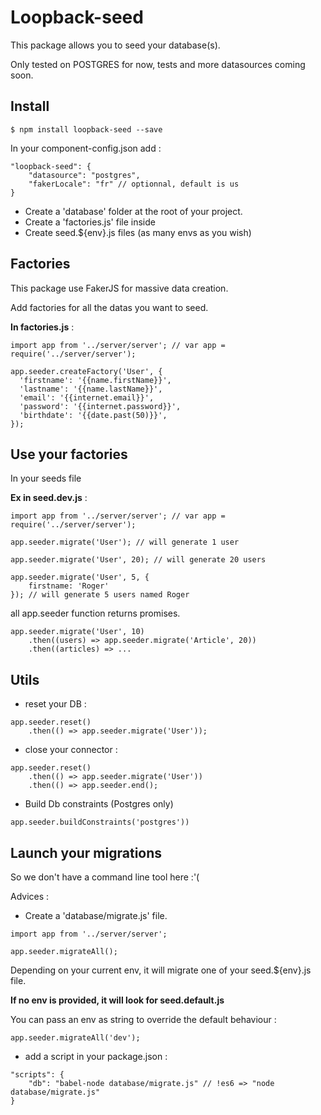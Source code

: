 # Loopback-seed

This package allows you to seed your database(s).

Only tested on POSTGRES for now, tests and more datasources coming soon.

## Install
```
$ npm install loopback-seed --save
```

In your component-config.json add :
````
"loopback-seed": {
    "datasource": "postgres",
    "fakerLocale": "fr" // optionnal, default is us
}
````


* Create a 'database' folder at the root of your project.
* Create a 'factories.js' file inside
* Create seed.${env}.js files (as many envs as you wish)

## Factories
This package use FakerJS for massive data creation.

Add factories for all the datas you want to seed.

**In factories.js** :
```
import app from '../server/server'; // var app = require('../server/server');

app.seeder.createFactory('User', {
  'firstname': '{{name.firstName}}',
  'lastname': '{{name.lastName}}',
  'email': '{{internet.email}}',
  'password': '{{internet.password}}',
  'birthdate': '{{date.past(50)}}',
});
```

## Use your factories
In your seeds file

**Ex in seed.dev.js** :
```
import app from '../server/server'; // var app = require('../server/server');

app.seeder.migrate('User'); // will generate 1 user

app.seeder.migrate('User', 20); // will generate 20 users

app.seeder.migrate('User', 5, {
    firstname: 'Roger'
}); // will generate 5 users named Roger
```
all app.seeder function returns promises.
```
app.seeder.migrate('User', 10)
    .then((users) => app.seeder.migrate('Article', 20))
    .then((articles) => ...
```

## Utils
* reset your DB :
```
app.seeder.reset()
    .then(() => app.seeder.migrate('User'));
```
* close your connector :
```
app.seeder.reset()
    .then(() => app.seeder.migrate('User'))
    .then(() => app.seeder.end();
```
* Build Db constraints (Postgres only)
```
app.seeder.buildConstraints('postgres'))
```


## Launch your migrations
So we don't have a command line tool here :'(

Advices : 
* Create a 'database/migrate.js' file.
````
import app from '../server/server';

app.seeder.migrateAll();
````
Depending on your current env, it will migrate one of your seed.${env}.js file.

**If no env is provided, it will look for seed.default.js**

You can pass an env as string to override the default behaviour :
````
app.seeder.migrateAll('dev');
````
* add a script in your package.json :
````
"scripts": {
    "db": "babel-node database/migrate.js" // !es6 => "node database/migrate.js"
}
````
